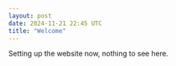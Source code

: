 ```yaml
---
layout: post
date: 2024-11-21 22:45 UTC
title: "Welcome"
---
```


Setting up the website now, nothing to see here.

<!---more--->